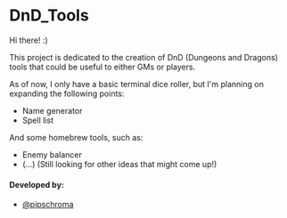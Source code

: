 # DnD_Tools
Hi there! :)

This project is dedicated to the creation of DnD (Dungeons and Dragons) tools that could be useful to either GMs or players.

As of now, I only have a basic terminal dice roller, but I'm planning on expanding the following points:

- Name generator
- Spell list

And some homebrew tools, such as:

- Enemy balancer
- (...) (Still looking for other ideas that might come up!)




#### Developed by:

- [@pipschroma](https://github.com/pipschroma)
